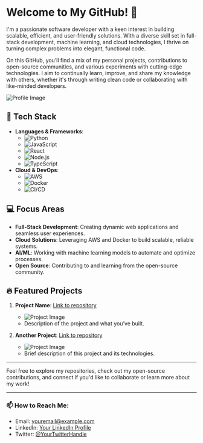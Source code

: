 # Welcome to My GitHub! 👋

I'm a passionate software developer with a keen interest in building scalable, efficient, and user-friendly solutions. With a diverse skill set in full-stack development, machine learning, and cloud technologies, I thrive on turning complex problems into elegant, functional code.

On this GitHub, you’ll find a mix of my personal projects, contributions to open-source communities, and various experiments with cutting-edge technologies. I aim to continually learn, improve, and share my knowledge with others, whether it's through writing clean code or collaborating with like-minded developers.

![Profile Image](https://your-image-url-here.jpg)  <!-- Replace with your profile picture -->

## 🚀 Tech Stack
- **Languages & Frameworks**: 
    - ![Python](https://img.shields.io/badge/-Python-3776AB?style=flat&logo=python&logoColor=white) 
    - ![JavaScript](https://img.shields.io/badge/-JavaScript-F7DF1E?style=flat&logo=javascript&logoColor=black) 
    - ![React](https://img.shields.io/badge/-React-61DAFB?style=flat&logo=react&logoColor=black)
    - ![Node.js](https://img.shields.io/badge/-Node.js-339933?style=flat&logo=node.js&logoColor=white)
    - ![TypeScript](https://img.shields.io/badge/-TypeScript-3178C6?style=flat&logo=typescript&logoColor=white)
- **Cloud & DevOps**: 
    - ![AWS](https://img.shields.io/badge/-AWS-232F3E?style=flat&logo=amazonaws&logoColor=white)
    - ![Docker](https://img.shields.io/badge/-Docker-2496ED?style=flat&logo=docker&logoColor=white)
    - ![CI/CD](https://img.shields.io/badge/-CI%2FCD-4E4E4E?style=flat&logo=jenkins&logoColor=white)

## 💻 Focus Areas
- **Full-Stack Development**: Creating dynamic web applications and seamless user experiences.
- **Cloud Solutions**: Leveraging AWS and Docker to build scalable, reliable systems.
- **AI/ML**: Working with machine learning models to automate and optimize processes.
- **Open Source**: Contributing to and learning from the open-source community.

## 🔥 Featured Projects
1. **Project Name**: [Link to repository](#)
   - ![Project Image](https://your-image-url-here.jpg)  <!-- Replace with a screenshot of your project -->
   - Description of the project and what you’ve built.

2. **Another Project**: [Link to repository](#)
   - ![Project Image](https://your-image-url-here.jpg)  
   - Brief description of this project and its technologies.

---

Feel free to explore my repositories, check out my open-source contributions, and connect if you'd like to collaborate or learn more about my work!

---

### 📫 How to Reach Me:
- Email: [youremail@example.com](mailto:youremail@example.com)
- LinkedIn: [Your LinkedIn Profile](https://linkedin.com/in/your-profile)
- Twitter: [@YourTwitterHandle](https://twitter.com/yourhandle)

